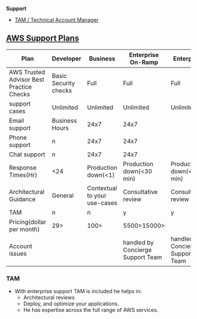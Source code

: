 **Support**
- [TAM / Technical Account Manager](#tam)


## [AWS Support Plans](https://aws.amazon.com/premiumsupport/plans)

|Plan|Developer|Business|Enterprise On-Ramp|Enterprise|
|---|---|---|---|---|
|AWS Trusted Advisor Best Practice Checks|Basic Security checks|Full|Full|Full|
|support cases|Unlimited|Unlimited|Unlimited|Unlimited|
|Email support|Business Hours|24x7|24x7|
|Phone support|n|24x7|24x7|
|Chat support|n|24x7|24x7|
|Response Times(Hr)|<24|Production down(<1)|Production down(<30 min)|Production down(<15 min)|
|Architectural Guidance|General|Contextual to your use-cases|Consultative review|Consultative review|
|TAM|n|n|y|y|
|Pricing(dollar per month)|29>|100>|5500>15000>|
|Account issues|||handled by Concierge Support Team|handled by Concierge Support Team|

<a name=tam></a>
### TAM
- With enterprise support TAM is included he helps in:
  - Architectural reviews
  - Deploy, and optimize your applications.
  - He has expertise across the full range of AWS services.
